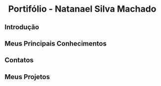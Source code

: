 <h1 align="center">Portifólio - Natanael Silva Machado</h1>



## Introdução
## Meus Principais Conhecimentos
## Contatos
## Meus Projetos
